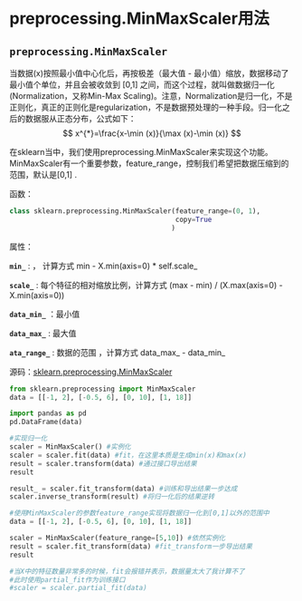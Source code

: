 # preprocessing.MinMaxScaler用法

## `preprocessing.MinMaxScaler  `

当数据(x)按照最小值中心化后，再按极差（最大值 - 最小值）缩放，数据移动了最小值个单位，并且会被收敛到 [0,1] 之间，而这个过程，就叫做数据归一化(Normalization，又称Min-Max Scaling)。注意，Normalization是归一化，不是正则化，真正的正则化是regularization，不是数据预处理的一种手段。归一化之后的数据服从正态分布，公式如下： 
$$
x^{*}=\frac{x-\min (x)}{\max (x)-\min (x)}
$$


在sklearn当中，我们使用preprocessing.MinMaxScaler来实现这个功能。MinMaxScaler有一个重要参数，feature_range，控制我们希望把数据压缩到的范围，默认是[0,1]  .



函数：

```python
class sklearn.preprocessing.MinMaxScaler(feature_range=(0, 1), 
                                         copy=True
                                        )
```



属性：

**`min_`** :   ， 计算方式 min - X.min(axis=0) * self.scale_

**`scale_`** : 每个特征的相对缩放比例，计算方式 (max - min) / (X.max(axis=0) - X.min(axis=0))

**`data_min_`** ：最小值

**`data_max_`** : 最大值

**`ata_range_`** : 数据的范围 ，计算方式 data_max_ - data_min_



源码：<a href="https://scikit-learn.org/stable/modules/generated/sklearn.preprocessing.MinMaxScaler.html?highlight=minmaxscaler#sklearn.preprocessing.MinMaxScaler" target="_blank">sklearn.preprocessing.MinMaxScaler</a>

```python
from sklearn.preprocessing import MinMaxScaler
data = [[-1, 2], [-0.5, 6], [0, 10], [1, 18]]

import pandas as pd
pd.DataFrame(data)

#实现归一化
scaler = MinMaxScaler() #实例化
scaler = scaler.fit(data) #fit，在这里本质是生成min(x)和max(x)
result = scaler.transform(data) #通过接口导出结果
result

result_ = scaler.fit_transform(data) #训练和导出结果一步达成
scaler.inverse_transform(result) #将归一化后的结果逆转

#使用MinMaxScaler的参数feature_range实现将数据归一化到[0,1]以外的范围中
data = [[-1, 2], [-0.5, 6], [0, 10], [1, 18]]

scaler = MinMaxScaler(feature_range=[5,10]) #依然实例化
result = scaler.fit_transform(data) #fit_transform一步导出结果
result

#当X中的特征数量非常多的时候，fit会报错并表示，数据量太大了我计算不了
#此时使用partial_fit作为训练接口
#scaler = scaler.partial_fit(data)
```

